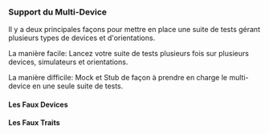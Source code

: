 ### Support du Multi-Device

Il y a deux principales façons pour mettre en place une suite de tests gérant plusieurs types de devices et d'orientations. 

La manière facile: Lancez votre suite de tests plusieurs fois sur plusieurs devices, simulateurs et orientations.

La manière difficile: Mock et Stub de façon à prendre en charge le multi-device en une seule suite de tests.

#### Les Faux Devices

#### Les Faux Traits